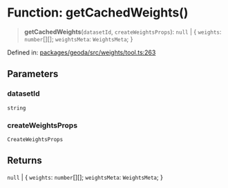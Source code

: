 # Function: getCachedWeights()

> **getCachedWeights**(`datasetId`, `createWeightsProps`): `null` \| \{ `weights`: `number`[][]; `weightsMeta`: `WeightsMeta`; \}

Defined in: [packages/geoda/src/weights/tool.ts:263](https://github.com/GeoDaCenter/openassistant/blob/a9f2271d1019f6c25c10dd4b3bdb64fcf16999b2/packages/geoda/src/weights/tool.ts#L263)

## Parameters

### datasetId

`string`

### createWeightsProps

`CreateWeightsProps`

## Returns

`null` \| \{ `weights`: `number`[][]; `weightsMeta`: `WeightsMeta`; \}
